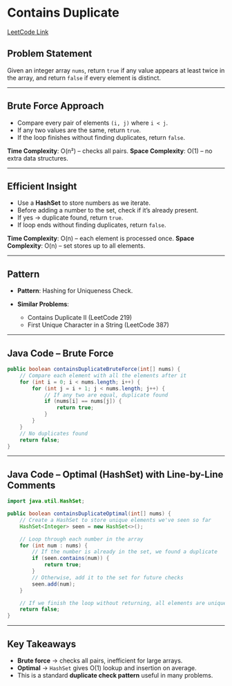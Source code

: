 # Contains Duplicate

[LeetCode Link](https://leetcode.com/problems/contains-duplicate/)

## Problem Statement

Given an integer array `nums`, return `true` if any value appears at least twice in the array, and return `false` if every element is distinct.

---

## Brute Force Approach

* Compare every pair of elements `(i, j)` where `i < j`.
* If any two values are the same, return `true`.
* If the loop finishes without finding duplicates, return `false`.

**Time Complexity**: O(n²) – checks all pairs.
**Space Complexity**: O(1) – no extra data structures.

---

## Efficient Insight

* Use a **HashSet** to store numbers as we iterate.
* Before adding a number to the set, check if it’s already present.
* If yes → duplicate found, return `true`.
* If loop ends without finding duplicates, return `false`.

**Time Complexity**: O(n) – each element is processed once.
**Space Complexity**: O(n) – set stores up to all elements.

---

## Pattern

* **Pattern**: Hashing for Uniqueness Check.
* **Similar Problems**:

  * Contains Duplicate II (LeetCode 219)
  * First Unique Character in a String (LeetCode 387)

---

## Java Code – Brute Force

```java
public boolean containsDuplicateBruteForce(int[] nums) {
    // Compare each element with all the elements after it
    for (int i = 0; i < nums.length; i++) {
        for (int j = i + 1; j < nums.length; j++) {
            // If any two are equal, duplicate found
            if (nums[i] == nums[j]) {
                return true;
            }
        }
    }
    // No duplicates found
    return false;
}
```

---

## Java Code – Optimal (HashSet) with Line-by-Line Comments

```java
import java.util.HashSet;

public boolean containsDuplicateOptimal(int[] nums) {
    // Create a HashSet to store unique elements we've seen so far
    HashSet<Integer> seen = new HashSet<>();

    // Loop through each number in the array
    for (int num : nums) {
        // If the number is already in the set, we found a duplicate
        if (seen.contains(num)) {
            return true;
        }
        // Otherwise, add it to the set for future checks
        seen.add(num);
    }

    // If we finish the loop without returning, all elements are unique
    return false;
}
```

---

## Key Takeaways

* **Brute force** → checks all pairs, inefficient for large arrays.
* **Optimal** → `HashSet` gives O(1) lookup and insertion on average.
* This is a standard **duplicate check pattern** useful in many problems.
